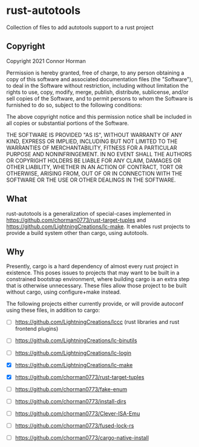 # rust-autotools
Collection of files to add autotools support to a rust project

## Copyright

Copyright 2021 Connor Horman

Permission is hereby granted, free of charge, to any person obtaining a copy of this software and associated documentation files (the "Software"), to deal in the Software without restriction, including without limitation the rights to use, copy, modify, merge, publish, distribute, sublicense, and/or sell copies of the Software, and to permit persons to whom the Software is furnished to do so, subject to the following conditions:

The above copyright notice and this permission notice shall be included in all copies or substantial portions of the Software.

THE SOFTWARE IS PROVIDED "AS IS", WITHOUT WARRANTY OF ANY KIND, EXPRESS OR IMPLIED, INCLUDING BUT NOT LIMITED TO THE WARRANTIES OF MERCHANTABILITY, FITNESS FOR A PARTICULAR PURPOSE AND NONINFRINGEMENT. IN NO EVENT SHALL THE AUTHORS OR COPYRIGHT HOLDERS BE LIABLE FOR ANY CLAIM, DAMAGES OR OTHER LIABILITY, WHETHER IN AN ACTION OF CONTRACT, TORT OR OTHERWISE, ARISING FROM, OUT OF OR IN CONNECTION WITH THE SOFTWARE OR THE USE OR OTHER DEALINGS IN THE SOFTWARE.

## What

rust-autotools is a generalization of special-cases implemented in <https://github.com/chorman0773/rust-target-tuples> and <https://github.com/LightningCreations/lc-make>. 
It enables rust projects to provide a build system other than cargo, using autotools. 

## Why

Presently, cargo is a hard dependency of almost every rust project in existence.
This poses issues to projects that may want to be built in a constrained bootstrap environment, where building cargo is an extra step that is otherwise unnecessary. These files allow those project to be built without cargo, using configure+make instead.

The following projects either currently provide, or will provide autoconf using these files, in addition to cargo:
- [ ] <https://github.com/LightningCreations/lccc> (rust libraries and rust frontend plugins)
- [ ] <https://github.com/LightningCreations/lc-binutils>
- [ ] <https://github.com/LightningCreations/lc-login>
- [x] <https://github.com/LightningCreations/lc-make>
- [x] <https://github.com/chorman0773/rust-target-tuples>
- [ ] <https://github.com/chorman0773/fake-enum>
- [ ] <https://github.com/chorman0773/install-dirs>
- [ ] <https://github.com/chorman0773/Clever-ISA-Emu>
- [ ] <https://github.com/chorman0773/fused-lock-rs>
- [ ] <https://github.com/chorman0773/cargo-native-install>


